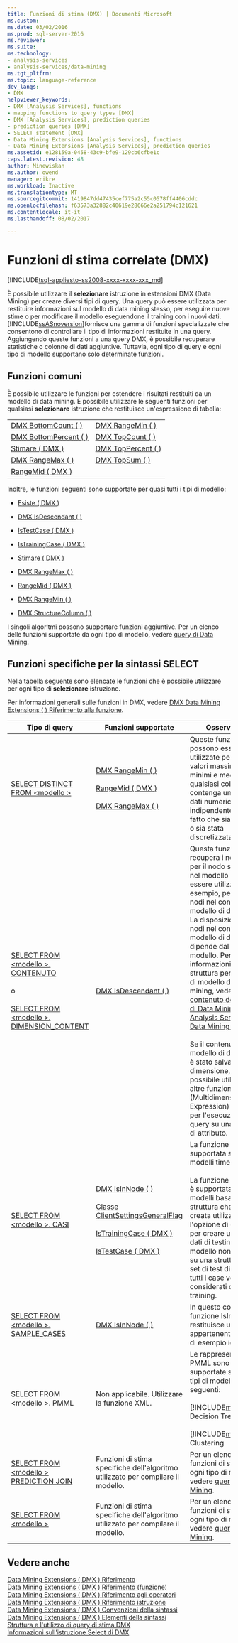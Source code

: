 ```yaml
---
title: Funzioni di stima (DMX) | Documenti Microsoft
ms.custom: 
ms.date: 03/02/2016
ms.prod: sql-server-2016
ms.reviewer: 
ms.suite: 
ms.technology:
- analysis-services
- analysis-services/data-mining
ms.tgt_pltfrm: 
ms.topic: language-reference
dev_langs:
- DMX
helpviewer_keywords:
- DMX [Analysis Services], functions
- mapping functions to query types [DMX]
- DMX [Analysis Services], prediction queries
- prediction queries [DMX]
- SELECT statement [DMX]
- Data Mining Extensions [Analysis Services], functions
- Data Mining Extensions [Analysis Services], prediction queries
ms.assetid: e128159a-0458-43c9-bfe9-129cb6cfbe1c
caps.latest.revision: 48
author: Minewiskan
ms.author: owend
manager: erikre
ms.workload: Inactive
ms.translationtype: MT
ms.sourcegitcommit: 1419847dd47435cef775a2c55c0578ff4406cddc
ms.openlocfilehash: f63573a32882c40619e28666e2a251794c121621
ms.contentlocale: it-it
ms.lasthandoff: 08/02/2017

---
```

# <a name="general-prediction-functions-dmx"></a>Funzioni di stima correlate (DMX)
[!INCLUDE[tsql-appliesto-ss2008-xxxx-xxxx-xxx_md](../includes/tsql-appliesto-ss2008-xxxx-xxxx-xxx-md.md)]

  È possibile utilizzare il **selezionare** istruzione in estensioni DMX (Data Mining) per creare diversi tipi di query. Una query può essere utilizzata per restituire informazioni sul modello di data mining stesso, per eseguire nuove stime o per modificare il modello eseguendone il training con i nuovi dati. [!INCLUDE[ssASnoversion](../includes/ssasnoversion-md.md)]fornisce una gamma di funzioni specializzate che consentono di controllare il tipo di informazioni restituite in una query. Aggiungendo queste funzioni a una query DMX, è possibile recuperare statistiche o colonne di dati aggiuntive. Tuttavia, ogni tipo di query e ogni tipo di modello supportano solo determinate funzioni.  
  
## <a name="common-functions"></a>Funzioni comuni  
 È possibile utilizzare le funzioni per estendere i risultati restituiti da un modello di data mining. È possibile utilizzare le seguenti funzioni per qualsiasi **selezionare** istruzione che restituisce un'espressione di tabella:  
  
|||  
|-|-|  
|[DMX BottomCount &#40; &#41;](../dmx/bottomcount-dmx.md)|[DMX RangeMin &#40; &#41;](../dmx/rangemin-dmx.md)|  
|[DMX BottomPercent &#40; &#41;](../dmx/bottompercent-dmx.md)|[DMX TopCount &#40; &#41;](../dmx/topcount-dmx.md)|  
|[Stimare &#40; DMX &#41;](../dmx/predict-dmx.md)|[DMX TopPercent &#40; &#41;](../dmx/toppercent-dmx.md)|  
|[DMX RangeMax &#40; &#41;](../dmx/rangemax-dmx.md)|[DMX TopSum &#40; &#41;](../dmx/topsum-dmx.md)|  
|[RangeMid &#40; DMX &#41;](../dmx/rangemid-dmx.md)||  
  
 Inoltre, le funzioni seguenti sono supportate per quasi tutti i tipi di modello:  
  
-   [Esiste &#40; DMX &#41;](../dmx/exists-dmx.md)  
  
-   [DMX IsDescendant &#40; &#41;](../dmx/isdescendant-dmx.md)  
  
-   [IsTestCase &#40; DMX &#41;](../dmx/istestcase-dmx.md)  
  
-   [IsTrainingCase &#40; DMX &#41;](../dmx/istrainingcase-dmx.md)  
  
-   [Stimare &#40; DMX &#41;](../dmx/predict-dmx.md)  
  
-   [DMX RangeMax &#40; &#41;](../dmx/rangemax-dmx.md)  
  
-   [RangeMid &#40; DMX &#41;](../dmx/rangemid-dmx.md)  
  
-   [DMX RangeMin &#40; &#41;](../dmx/rangemin-dmx.md)  
  
-   [DMX StructureColumn &#40; &#41;](../dmx/structurecolumn-dmx.md)  
  
 I singoli algoritmi possono supportare funzioni aggiuntive. Per un elenco delle funzioni supportate da ogni tipo di modello, vedere [query di Data Mining](../analysis-services/data-mining/data-mining-queries.md).  
  
## <a name="functions-specific-to-select-syntax"></a>Funzioni specifiche per la sintassi SELECT  
 Nella tabella seguente sono elencate le funzioni che è possibile utilizzare per ogni tipo di **selezionare** istruzione.  
  
 Per informazioni generali sulle funzioni in DMX, vedere [DMX Data Mining Extensions &#40; &#41; Riferimento alla funzione](../dmx/data-mining-extensions-dmx-function-reference.md).  
  
|Tipo di query|Funzioni supportate|Osservazioni|  
|----------------|-------------------------|-------------|  
|[SELECT DISTINCT FROM \<modello >](../dmx/select-distinct-from-model-dmx.md)|[DMX RangeMin &#40; &#41;](../dmx/rangemin-dmx.md)<br /><br /> [RangeMid &#40; DMX &#41;](../dmx/rangemid-dmx.md)<br /><br /> [DMX RangeMax &#40; &#41;](../dmx/rangemax-dmx.md)|Queste funzioni possono essere utilizzate per fornire valori massimi, valori minimi e medie per qualsiasi colonna che contenga un tipo di dati numerico, indipendentemente dal fatto che sia continua o sia stata discretizzata.|  
|[SELECT FROM \<modello >. CONTENUTO](../dmx/select-from-model-content-dmx.md)<br /><br /> o<br /><br /> [SELECT FROM \<modello >. DIMENSION_CONTENT](../dmx/select-from-model-dimension-content-dmx.md)|[DMX IsDescendant &#40; &#41;](../dmx/isdescendant-dmx.md)|Questa funzione recupera i nodi figlio per il nodo specificato nel modello e può essere utilizzata, ad esempio, per scorrere i nodi nel contenuto del modello di data mining. La disposizione dei nodi nel contenuto del modello di data mining dipende dal tipo di modello. Per informazioni sulla struttura per ogni tipo di modello di data mining, vedere [contenuto del modello di Data Mining &#40; Analysis Services - Data Mining &#41; ](../analysis-services/data-mining/mining-model-content-analysis-services-data-mining.md).<br /><br /> Se il contenuto del modello di data mining è stato salvato come dimensione, è anche possibile utilizzare altre funzioni MDX (Multidimensional Expression) disponibili per l'esecuzione di query su una gerarchia di attributo.|  
|[SELECT FROM \<modello >. CASI](../dmx/select-from-model-cases-dmx.md)|[DMX IsInNode &#40; &#41;](../dmx/isinnode-dmx.md)<br /><br /> [Classe ClientSettingsGeneralFlag](../relational-databases/wmi-provider-configuration-classes/clientsettingsgeneralflag-class/clientsettingsgeneralflag-class.md)<br /><br /> [IsTrainingCase &#40; DMX &#41;](../dmx/istrainingcase-dmx.md)<br /><br /> [IsTestCase &#40; DMX &#41;](../dmx/istestcase-dmx.md)|La funzione Lag è supportata solo per i modelli time series.<br /><br /> La funzione IsTestCase è supportata nei modelli basati su una struttura che è stata creata utilizzando l'opzione di controllo, per creare un set di dati di testing. Se il modello non è basato su una struttura con un set di test di controllo, tutti i case vengono considerati case di training.|  
|[SELECT FROM \<modello >. SAMPLE_CASES](../dmx/select-from-model-sample-cases-dmx.md)|[DMX IsInNode &#40; &#41;](../dmx/isinnode-dmx.md)|In questo contesto, la funzione IsInNode restituisce un caso appartenente a un set di esempio idealizzati.|  
|SELECT FROM \<modello >. PMML|Non applicabile. Utilizzare la funzione XML.|Le rappresentazioni PMML sono supportate solo per i tipi di modello seguenti:<br /><br /> [!INCLUDE[msCoName](../includes/msconame-md.md)] Decision Trees<br /><br /> [!INCLUDE[msCoName](../includes/msconame-md.md)] Clustering|  
|[SELECT FROM \<modello > PREDICTION JOIN](../dmx/select-from-model-prediction-join-dmx.md)|Funzioni di stima specifiche dell'algoritmo utilizzato per compilare il modello.|Per un elenco di funzioni di stima per ogni tipo di modello, vedere [query di Data Mining](../analysis-services/data-mining/data-mining-queries.md).|  
|[SELECT FROM \<modello >](../dmx/select-from-model-dmx.md)|Funzioni di stima specifiche dell'algoritmo utilizzato per compilare il modello.|Per un elenco di funzioni di stima per ogni tipo di modello, vedere [query di Data Mining](../analysis-services/data-mining/data-mining-queries.md).|  
  
## <a name="see-also"></a>Vedere anche  
 [Data Mining Extensions &#40; DMX &#41; Riferimento](../dmx/data-mining-extensions-dmx-reference.md)   
 [Data Mining Extensions &#40; DMX &#41; Riferimento (funzione)](../dmx/data-mining-extensions-dmx-function-reference.md)   
 [Data Mining Extensions &#40; DMX &#41; Riferimento agli operatori](../dmx/data-mining-extensions-dmx-operator-reference.md)   
 [Data Mining Extensions &#40; DMX &#41; Riferimento istruzione](../dmx/data-mining-extensions-dmx-statements.md)   
 [Data Mining Extensions &#40; DMX &#41; Convenzioni della sintassi](../dmx/data-mining-extensions-dmx-syntax-conventions.md)   
 [Data Mining Extensions &#40; DMX &#41; Elementi della sintassi](../dmx/data-mining-extensions-dmx-syntax-elements.md)   
 [Struttura e l'utilizzo di query di stima DMX](../dmx/structure-and-usage-of-dmx-prediction-queries.md)   
 [Informazioni sull'istruzione Select di DMX](../dmx/understanding-the-dmx-select-statement.md)  
  
  

